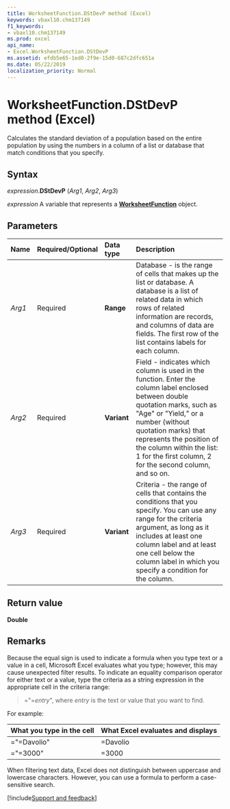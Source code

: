 ```yaml
---
title: WorksheetFunction.DStDevP method (Excel)
keywords: vbaxl10.chm137149
f1_keywords:
- vbaxl10.chm137149
ms.prod: excel
api_name:
- Excel.WorksheetFunction.DStDevP
ms.assetid: efdb5e65-1ed0-2f9e-15d0-687c2dfc651a
ms.date: 05/22/2019
localization_priority: Normal
---
```



# WorksheetFunction.DStDevP method (Excel)

Calculates the standard deviation of a population based on the entire population by using the numbers in a column of a list or database that match conditions that you specify.


## Syntax

_expression_.**DStDevP** (_Arg1_, _Arg2_, _Arg3_)

_expression_ A variable that represents a **[WorksheetFunction](Excel.WorksheetFunction.md)** object.


## Parameters

|Name|Required/Optional|Data type|Description|
|:-----|:-----|:-----|:-----|
| _Arg1_|Required| **Range**|Database - is the range of cells that makes up the list or database. A database is a list of related data in which rows of related information are records, and columns of data are fields. The first row of the list contains labels for each column.|
| _Arg2_|Required| **Variant**|Field - indicates which column is used in the function. Enter the column label enclosed between double quotation marks, such as "Age" or "Yield," or a number (without quotation marks) that represents the position of the column within the list: 1 for the first column, 2 for the second column, and so on.|
| _Arg3_|Required| **Variant**|Criteria - the range of cells that contains the conditions that you specify. You can use any range for the criteria argument, as long as it includes at least one column label and at least one cell below the column label in which you specify a condition for the column.|

## Return value

**Double**


## Remarks

Because the equal sign is used to indicate a formula when you type text or a value in a cell, Microsoft Excel evaluates what you type; however, this may cause unexpected filter results. To indicate an equality comparison operator for either text or a value, type the criteria as a string expression in the appropriate cell in the criteria range: 

> ="=_entry_", where _entry_ is the text or value that you want to find. 

For example:
    
|What you type in the cell|What Excel evaluates and displays|
|:-----|:-----|
|="=Davolio"|=Davolio|
|="=3000"|=3000|

When filtering text data, Excel does not distinguish between uppercase and lowercase characters. However, you can use a formula to perform a case-sensitive search.
    


[!include[Support and feedback](~/includes/feedback-boilerplate.md)]